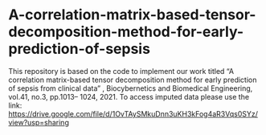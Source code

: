# A-correlation-matrix-based-tensor-decomposition-method-for-early-prediction-of-sepsis

This repository is based on the code to implement our work  titled  “A correlation matrix-based tensor decomposition
method for early prediction of sepsis from clinical data” , Biocybernetics and Biomedical Engineering, vol.41, no.3, pp.1013– 1024, 2021.
To access imputed data please use the link: https://drive.google.com/file/d/1OvTAySMkuDnn3uKH3kFog4aR3Vqs0SYz/view?usp=sharing
